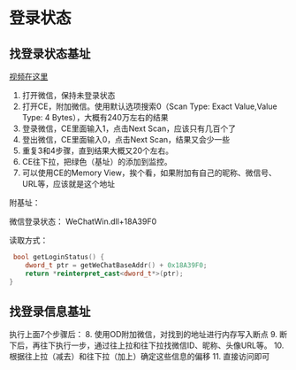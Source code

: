 # 登录状态

## 找登录状态基址

[视频在这里](https://www.bilibili.com/video/BV11E411r7Ue?p=5)

1. 打开微信，保持未登录状态
2. 打开CE，附加微信。使用默认选项搜索0（Scan Type: Exact Value,Value Type: 4 Bytes），大概有240万左右的结果
3. 登录微信，CE里面输入1，点击Next Scan，应该只有几百个了
4. 登出微信，CE里面输入0，点击Next Scan，结果又会少一些
5. 重复3和4步骤，直到结果大概又20个左右。
6. CE往下拉，把绿色（基址）的添加到监控。
7. 可以使用CE的Memory View，挨个看，如果附加有自己的昵称、微信号、URL等，应该就是这个地址

附基址：

微信登录状态：
WeChatWin.dll+18A39F0

读取方式：
```c++
 bool getLoginStatus() {
    dword_t ptr = getWeChatBaseAddr() + 0x18A39F0;
    return *reinterpret_cast<dword_t*>(ptr);
}
```

## 找登录信息基址

执行上面7个步骤后：
8. 使用OD附加微信，对找到的地址进行内存写入断点
9. 断下后，再往下执行一步，通过往上拉和往下拉找微信ID、昵称、头像URL等。
10. 根据往上拉（减去）和往下拉（加上）确定这些信息的偏移
11. 直接访问即可

